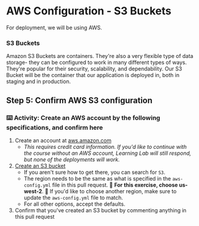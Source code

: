 # AWS Configuration - S3 Buckets

For deployment, we will be using AWS.

### S3 Buckets

Amazon S3 Buckets are containers. They're also a very flexible type of data storage- they can be configured to work in many different types of ways. They're popular for their security, scalability, and dependability. Our S3 Bucket will be the container that our application is deployed in, both in staging and in production.

## Step 5: Confirm AWS S3 configuration

### :keyboard: Activity: Create an AWS account by the following specifications, and confirm here

1. Create an account at [aws.amazon.com](https://aws.amazon.com/)
   - _This requires credit card information. If you'd like to continue with the course without an AWS account, Learning Lab will still respond, but none of the deployments will work._
2. [Create an S3 bucket](https://docs.aws.amazon.com/AmazonS3/latest/gsg/CreatingABucket.html)
   - If you aren't sure how to get there, you can search for `S3`.
   - The region needs to be the same as what is specified in the  `aws-config.yml` file in this pull request. :eyes: **For this exercise, choose us-west-2**. :eyes: If you'd like to choose another region, make sure to update the `aws-config.yml` file to match.
   - For all other options, accept the defaults.
3. Confirm that you've created an S3 bucket by commenting anything in this pull request
